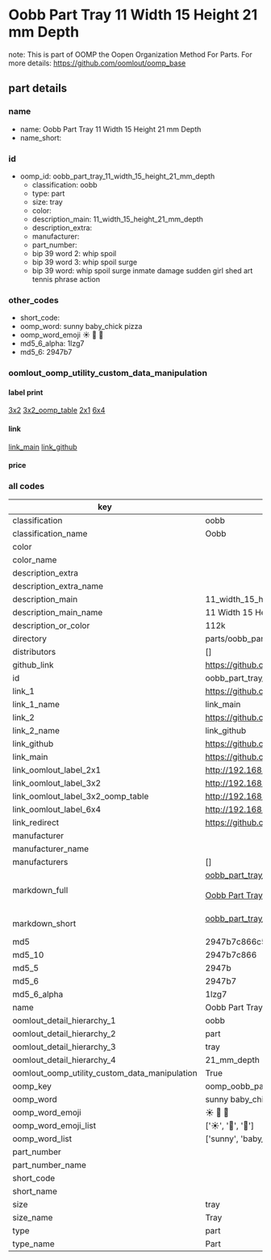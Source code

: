# Oobb Part Tray 11 Width 15 Height 21 mm Depth  

note: This is part of OOMP the Oopen Organization Method For Parts. For more details: https://github.com/oomlout/oomp_base

##  part details
  







### name
* name: Oobb Part Tray 11 Width 15 Height 21 mm Depth
* name_short: 
### id
* oomp_id: oobb_part_tray_11_width_15_height_21_mm_depth
  * classification: oobb
  * type: part
  * size: tray
  * color: 
  * description_main: 11_width_15_height_21_mm_depth
  * description_extra: 
  * manufacturer: 
  * part_number: 
  * bip 39 word 2: whip spoil
  * bip 39 word 3: whip spoil surge
  * bip 39 word: whip spoil surge inmate damage sudden girl shed art tennis phrase action

### other_codes
* short_code: 
* oomp_word: sunny baby_chick pizza
* oomp_word_emoji :sunny: :baby_chick: :pizza:
* md5_6_alpha: 1lzg7
* md5_6: 2947b7






### oomlout_oomp_utility_custom_data_manipulation
#### label print
[3x2](http://192.168.1.245:1112/?label=oomp%201lzg7)
[3x2_oomp_table](http://192.168.1.108:1112/?label=oomp%201lzg7)
[2x1](http://192.168.1.242:1112/?label=oomp%201lzg7)
[6x4](http://192.168.1.55:1112/?label=oomp%201lzg7)    

#### link

[link_main](https://github.com/oomlout/oomlout_oomp_version_1_messy/tree/main/parts/oobb_part_tray_11_width_15_height_21_mm_depth) [link_github](https://github.com/oomlout/oomlout_oomp_version_1_messy/tree/main/parts/oobb_part_tray_11_width_15_height_21_mm_depth)                             

#### price







### all codes 
| key | value |  
| --- | --- |  
| classification | oobb |  
| classification_name | Oobb |  
| color |  |  
| color_name |  |  
| description_extra |  |  
| description_extra_name |  |  
| description_main | 11_width_15_height_21_mm_depth |  
| description_main_name | 11 Width 15 Height 21 mm Depth |  
| description_or_color | 112k |  
| directory | parts/oobb_part_tray_11_width_15_height_21_mm_depth |  
| distributors | [] |  
| github_link | https://github.com/oomlout/oomlout_oomp_part_src/tree/main/parts/oobb_part_tray_11_width_15_height_21_mm_depth |  
| id | oobb_part_tray_11_width_15_height_21_mm_depth |  
| link_1 | https://github.com/oomlout/oomlout_oomp_version_1_messy/tree/main/parts/oobb_part_tray_11_width_15_height_21_mm_depth |  
| link_1_name | link_main |  
| link_2 | https://github.com/oomlout/oomlout_oomp_version_1_messy/tree/main/parts/oobb_part_tray_11_width_15_height_21_mm_depth |  
| link_2_name | link_github |  
| link_github | https://github.com/oomlout/oomlout_oomp_version_1_messy/tree/main/parts/oobb_part_tray_11_width_15_height_21_mm_depth |  
| link_main | https://github.com/oomlout/oomlout_oomp_version_1_messy/tree/main/parts/oobb_part_tray_11_width_15_height_21_mm_depth |  
| link_oomlout_label_2x1 | http://192.168.1.242:1112/?label=oomp%201lzg7 |  
| link_oomlout_label_3x2 | http://192.168.1.245:1112/?label=oomp%201lzg7 |  
| link_oomlout_label_3x2_oomp_table | http://192.168.1.108:1112/?label=oomp%201lzg7 |  
| link_oomlout_label_6x4 | http://192.168.1.55:1112/?label=oomp%201lzg7 |  
| link_redirect | https://github.com/oomlout/oomlout_oomp_version_1_messy/tree/main/parts/oobb_part_tray_11_width_15_height_21_mm_depth |  
| manufacturer |  |  
| manufacturer_name |  |  
| manufacturers | [] |  
| markdown_full | [oobb_part_tray_11_width_15_height_21_mm_depth](none)<br>[](none)<br>[Oobb Part Tray 11 Width 15 Height 21 Mm Depth](none)<br><br> |  
| markdown_short | [oobb_part_tray_11_width_15_height_21_mm_depth](none)<br><br> |  
| md5 | 2947b7c866c54c4b621b8745b4b497d3 |  
| md5_10 | 2947b7c866 |  
| md5_5 | 2947b |  
| md5_6 | 2947b7 |  
| md5_6_alpha | 1lzg7 |  
| name | Oobb Part Tray 11 Width 15 Height 21 mm Depth |  
| oomlout_detail_hierarchy_1 | oobb |  
| oomlout_detail_hierarchy_2 | part |  
| oomlout_detail_hierarchy_3 | tray |  
| oomlout_detail_hierarchy_4 | 21_mm_depth |  
| oomlout_oomp_utility_custom_data_manipulation | True |  
| oomp_key | oomp_oobb_part_tray_11_width_15_height_21_mm_depth |  
| oomp_word | sunny baby_chick pizza |  
| oomp_word_emoji | :sunny: :baby_chick: :pizza: |  
| oomp_word_emoji_list | [':sunny:', ':baby_chick:', ':pizza:'] |  
| oomp_word_list | ['sunny', 'baby_chick', 'pizza'] |  
| part_number |  |  
| part_number_name |  |  
| short_code |  |  
| short_name |  |  
| size | tray |  
| size_name | Tray |  
| type | part |  
| type_name | Part |  

